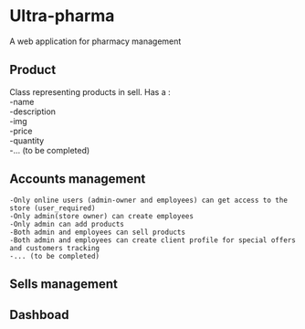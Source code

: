 # Ultra-pharma
A web application for pharmacy management

## Product
Class representing products in sell. Has a :  
    -name  
    -description  
    -img  
    -price  
    -quantity  
    -... (to be completed)   

## Accounts management
    -Only online users (admin-owner and employees) can get access to the store (user_required)  
    -Only admin(store owner) can create employees  
    -Only admin can add products  
    -Both admin and employees can sell products  
    -Both admin and employees can create client profile for special offers and customers tracking  
    -... (to be completed)  

## Sells management

## Dashboad